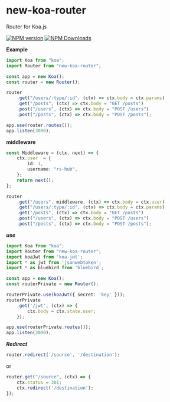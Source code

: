 # new-koa-router
Router for Koa.js

[![NPM version](https://img.shields.io/npm/v/new-koa-router.svg?style=flat)](https://npmjs.org/package/new-koa-router)
[![NPM Downloads](https://img.shields.io/npm/dm/new-koa-router.svg?style=flat)](https://npmjs.org/package/new-koa-router)

**Example**  
```typescript
import Koa from "koa";
import Router from "new-koa-router";

const app = new Koa();
const router = new Router();

router
    .get("/users/:type/:id", (ctx) => ctx.body = ctx.params)
    .get("/posts", (ctx) => ctx.body = "GET /posts")
    .post("/users", (ctx) => ctx.body = "POST /users")
    .post("/posts", (ctx) => ctx.body = "POST /posts");

app.use(router.routes());
app.listen(3000);
```

**middleware**  
```typescript
const Middleware = (ctx, next) => {
    ctx.user  = {
        id: 1,
        username: "rs-hub",
    };
    return next();
};

router
    .get("/users", middleware, (ctx) => ctx.body = ctx.user)
    .get("/users/:type/:id", (ctx) => ctx.body = ctx.params)
    .get("/posts", (ctx) => ctx.body = "GET /posts")
    .post("/users", (ctx) => ctx.body = "POST /users")
    .post("/posts", (ctx) => ctx.body = "POST /posts");
```
***use***  
```typescript
import Koa from "koa";
import Router from "new-koa-router";
import koaJwt from 'koa-jwt';
import * as jwt from 'jsonwebtoken';
import * as bluebird from 'bluebird';

const app = new Koa();
const routerPrivate = new Router();

routerPrivate.use(koaJwt({ secret: 'key' }));
routerPrivate
    .get('/jwt', (ctx) => {
        ctx.body = ctx.state.user;
    });

app.use(routerPrivate.routes());
app.listen(3000);
```

***Redirect***  
```typescript
router.redirect('/source', '/destination');
```
or
```typescript
router.get("/source", (ctx) => {
    ctx.status = 301;
    ctx.redirect('/destination');
});
```
